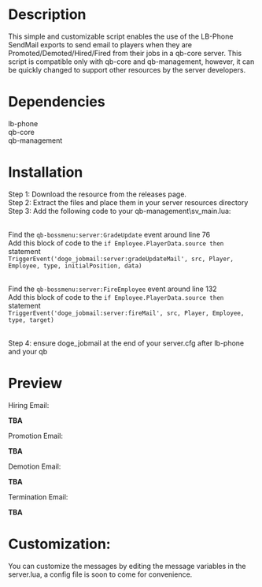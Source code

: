 # Description
This simple and customizable script enables the use of the LB-Phone SendMail exports to send email to players when they are Promoted/Demoted/Hired/Fired from their jobs in a qb-core server. This script is compatible only with qb-core and qb-management, however, it can be quickly changed to support other resources by the server developers.

# Dependencies
  lb-phone
 <br> qb-core 
 <br> qb-management

# Installation

Step 1: Download the resource from the releases page.
<br>Step 2: Extract the files and place them in your server resources directory
<br>Step 3: Add the following code to your qb-management\sv_main.lua:

  <br>Find the ```qb-bossmenu:server:GradeUpdate``` event around line 76
    <br>Add this block of code to the ```if Employee.PlayerData.source then``` statement
   <br> ```TriggerEvent('doge_jobmail:server:gradeUpdateMail', src, Player, Employee, type, initialPosition, data)```

<br>  Find the ```qb-bossmenu:server:FireEmployee``` event around line 132
   <br> Add this block of code to the ```if Employee.PlayerData.source then``` statement
   <br> ```TriggerEvent('doge_jobmail:server:fireMail', src, Player, Employee, type, target)```

<br> Step 4: ensure doge_jobmail at the end of your server.cfg after lb-phone and your qb

# Preview
  Hiring Email:
  
**TBA**

  Promotion Email:

**TBA**

  Demotion Email:

**TBA**

  Termination Email:

**TBA**



  # Customization:

You can customize the messages by editing the message variables in the server.lua, a config file is soon to come for convenience.


